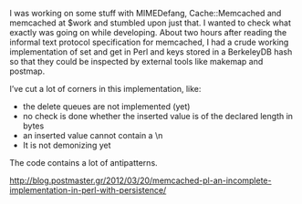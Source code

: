 I was working on some stuff with MIMEDefang, Cache::Memcached and memcached at $work and stumbled upon just that. I wanted to check what exactly was going on while developing. About two hours after reading the informal text protocol specification for memcached, I had a crude working implementation of set and get in Perl and keys stored in a BerkeleyDB hash so that they could be inspected by external tools like makemap and postmap.

I’ve cut a lot of corners in this implementation, like:

- the delete queues are not implemented (yet)
- no check is done whether the inserted value is of the declared length in bytes
- an inserted value cannot contain a \n
- It is not demonizing yet

The code contains a lot of antipatterns.

http://blog.postmaster.gr/2012/03/20/memcached-pl-an-incomplete-implementation-in-perl-with-persistence/
